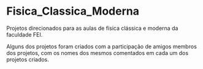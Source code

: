 # Fisica_Classica_Moderna

Projetos direcionados para as aulas de física clássica e moderna da faculdade FEI.

Alguns dos projetos foram criados com a participação de amigos membros dos projetos, com os nomes dos mesmos comentados em cada um dos projetos criados. 
